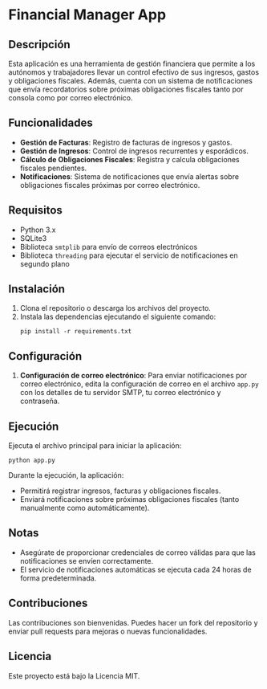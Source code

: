 # Financial Manager App

## Descripción
Esta aplicación es una herramienta de gestión financiera que permite a los autónomos y trabajadores llevar un control efectivo de sus ingresos, gastos y obligaciones fiscales. Además, cuenta con un sistema de notificaciones que envía recordatorios sobre próximas obligaciones fiscales tanto por consola como por correo electrónico.

## Funcionalidades
- **Gestión de Facturas**: Registro de facturas de ingresos y gastos.
- **Gestión de Ingresos**: Control de ingresos recurrentes y esporádicos.
- **Cálculo de Obligaciones Fiscales**: Registra y calcula obligaciones fiscales pendientes.
- **Notificaciones**: Sistema de notificaciones que envía alertas sobre obligaciones fiscales próximas por correo electrónico.

## Requisitos
- Python 3.x
- SQLite3
- Biblioteca `smtplib` para envío de correos electrónicos
- Biblioteca `threading` para ejecutar el servicio de notificaciones en segundo plano

## Instalación
1. Clona el repositorio o descarga los archivos del proyecto.
2. Instala las dependencias ejecutando el siguiente comando:
   ```
   pip install -r requirements.txt
   ```

## Configuración
1. **Configuración de correo electrónico**: Para enviar notificaciones por correo electrónico, edita la configuración de correo en el archivo `app.py` con los detalles de tu servidor SMTP, tu correo electrónico y contraseña.

## Ejecución
Ejecuta el archivo principal para iniciar la aplicación:
```
python app.py
```

Durante la ejecución, la aplicación:
- Permitirá registrar ingresos, facturas y obligaciones fiscales.
- Enviará notificaciones sobre próximas obligaciones fiscales (tanto manualmente como automáticamente).

## Notas
- Asegúrate de proporcionar credenciales de correo válidas para que las notificaciones se envíen correctamente.
- El servicio de notificaciones automáticas se ejecuta cada 24 horas de forma predeterminada.

## Contribuciones
Las contribuciones son bienvenidas. Puedes hacer un fork del repositorio y enviar pull requests para mejoras o nuevas funcionalidades.

## Licencia
Este proyecto está bajo la Licencia MIT.

